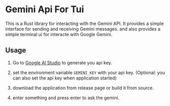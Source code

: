 <!--
 Copyright (C) 2024 reine-ishyanami

 This program is free software: you can redistribute it and/or modify
 it under the terms of the GNU Affero General Public License as
 published by the Free Software Foundation, either version 3 of the
 License, or (at your option) any later version.

 This program is distributed in the hope that it will be useful,
 but WITHOUT ANY WARRANTY; without even the implied warranty of
 MERCHANTABILITY or FITNESS FOR A PARTICULAR PURPOSE.  See the
 GNU Affero General Public License for more details.

 You should have received a copy of the GNU Affero General Public License
 along with this program.  If not, see <https://www.gnu.org/licenses/>.
-->

# Gemini Api For Tui

This is a Rust library for interacting with the Gemini API. It provides a simple interface for sending and receiving Gemini messages. and also provides a simple terminal ui for interacte with Google Gemini.

## Usage

1. Go to [Google AI Studio](https://aistudio.google.com/app/apikey) to generate you api key.

2. set the environment variable `GEMINI_KEY` with your api key. (Optional: you can also set the api key when application started)

3. download the application from release page or build it from source.

4. enter something and press enter to ask the gemini.
